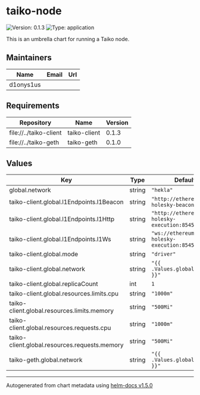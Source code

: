 # taiko-node

![Version: 0.1.3](https://img.shields.io/badge/Version-0.1.3-informational?style=flat-square) ![Type: application](https://img.shields.io/badge/Type-application-informational?style=flat-square)

This is an umbrella chart for running a Taiko node.

## Maintainers

| Name | Email | Url |
| ---- | ------ | --- |
| d1onys1us |  |  |

## Requirements

| Repository | Name | Version |
|------------|------|---------|
| file://../taiko-client | taiko-client | 0.1.3 |
| file://../taiko-geth | taiko-geth | 0.1.0 |

## Values

| Key | Type | Default | Description |
|-----|------|---------|-------------|
| global.network | string | `"hekla"` |  |
| taiko-client.global.l1Endpoints.l1Beacon | string | `"http://ethereum-node-holesky-beacon:5052"` |  |
| taiko-client.global.l1Endpoints.l1Http | string | `"http://ethereum-node-holesky-execution:8545"` |  |
| taiko-client.global.l1Endpoints.l1Ws | string | `"ws://ethereum-node-holesky-execution:8545"` |  |
| taiko-client.global.mode | string | `"driver"` |  |
| taiko-client.global.network | string | `"{{ .Values.global.network }}"` |  |
| taiko-client.global.replicaCount | int | `1` |  |
| taiko-client.global.resources.limits.cpu | string | `"1000m"` |  |
| taiko-client.global.resources.limits.memory | string | `"500Mi"` |  |
| taiko-client.global.resources.requests.cpu | string | `"1000m"` |  |
| taiko-client.global.resources.requests.memory | string | `"500Mi"` |  |
| taiko-geth.global.network | string | `"{{ .Values.global.network }}"` |  |

----------------------------------------------
Autogenerated from chart metadata using [helm-docs v1.5.0](https://github.com/norwoodj/helm-docs/releases/v1.5.0)
